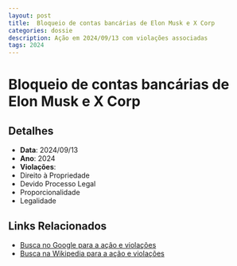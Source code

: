 ```yaml
---
layout: post
title:  Bloqueio de contas bancárias de Elon Musk e X Corp
categories: dossie
description: Ação em 2024/09/13 com violações associadas
tags: 2024
---
```


# Bloqueio de contas bancárias de Elon Musk e X Corp

## Detalhes
- **Data**: 2024/09/13
- **Ano**: 2024
- **Violações**:
- Direito à Propriedade
- Devido Processo Legal
- Proporcionalidade
- Legalidade

## Links Relacionados
- [Busca no Google para a ação e violações](https://www.google.com/search?q=%22Alexandre%20de%20Moraes%22%20Bloqueio%20de%20contas%20banc%C3%A1rias%20de%20Elon%20Musk%20e%20X%20Corp%20Direito%20%C3%A0%20Propriedade%20Devido%20Processo%20Legal%20Proporcionalidade%20Legalidade%202024)
- [Busca na Wikipedia para a ação e violações](https://en.wikipedia.org/w/index.php?search=%22Alexandre%20de%20Moraes%22%20Bloqueio%20de%20contas%20banc%C3%A1rias%20de%20Elon%20Musk%20e%20X%20Corp%20Direito%20%C3%A0%20Propriedade%20Devido%20Processo%20Legal%20Proporcionalidade%20Legalidade%202024)
